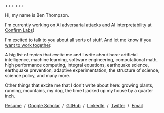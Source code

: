 +++
+++

Hi, my name is Ben Thompson.

I'm currently working on AI adversarial attacks and AI interpretability at [Confirm Labs](https://www.confirmlabs.org)!

I'm excited to talk to you about all sorts of stuff. And let me know if [you want to work together](/whatido).

A big list of topics that excite me and I write about here: artificial intelligence, machine learning, software engineering, computational math, high performance computing, integral equations, earthquake science, earthquake prevention, adaptive experimentation, the structure of science, science policy, and many more.

Other things that excite me that I don't write about here: growing plants, running, mountains, my dog, the time I jacked up my house by a quarter inch.

<div class="container">
    <div class="accounts">
          <a href="/resume.pdf">Resume</a> &nbsp/&nbsp <a href="https://scholar.google.com/citations?user=ED9oDz8AAAAJ&hl=en">Google Scholar</a> &nbsp/&nbsp <a href="https://github.com/tbenthompson">GitHub</a> &nbsp/&nbsp <a href="https://www.linkedin.com/in/ben-thompson-645292125/">LinkedIn</a> &nbsp/&nbsp <a href="https://twitter.com/tbenthompson">Twitter</a> &nbsp/&nbsp <a href="mailto:t.ben.thompson@gmail.com">Email</a>
    </div>
</div>
